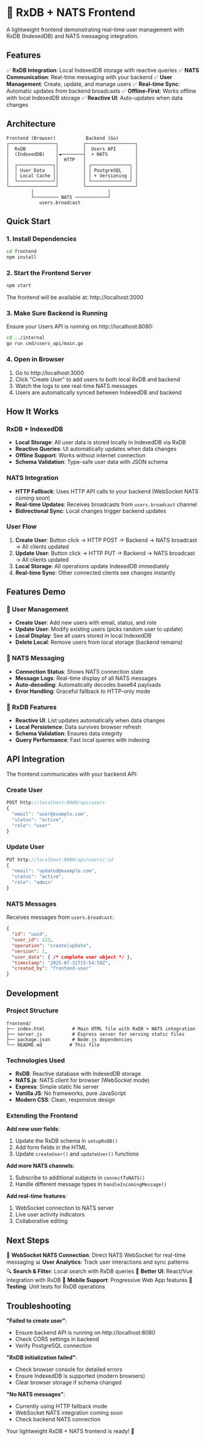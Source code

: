 # 🚀 RxDB + NATS Frontend

A lightweight frontend demonstrating real-time user management with RxDB (IndexedDB) and NATS messaging integration.

## Features

✅ **RxDB Integration**: Local IndexedDB storage with reactive queries
✅ **NATS Communication**: Real-time messaging with your backend
✅ **User Management**: Create, update, and manage users
✅ **Real-time Sync**: Automatic updates from backend broadcasts
✅ **Offline-First**: Works offline with local IndexedDB storage
✅ **Reactive UI**: Auto-updates when data changes

## Architecture

```
Frontend (Browser)           Backend (Go)
┌─────────────────┐         ┌──────────────────┐
│  RxDB           │         │  Users API       │
│  (IndexedDB)    │◄────────┤  + NATS          │
│                 │  HTTP   │                  │
│  ┌─────────────┐│         │ ┌──────────────┐ │
│  │ User Data   ││         │ │ PostgreSQL   │ │
│  │ Local Cache ││         │ │ + Versioning │ │
│  └─────────────┘│         │ └──────────────┘ │
└─────────────────┘         └──────────────────┘
         │                           │
         └───────── NATS ────────────┘
            users.broadcast
```

## Quick Start

### 1. Install Dependencies
```bash
cd frontend
npm install
```

### 2. Start the Frontend Server
```bash
npm start
```

The frontend will be available at: http://localhost:3000

### 3. Make Sure Backend is Running
Ensure your Users API is running on http://localhost:8080:
```bash
cd ../internal
go run cmd/users_api/main.go
```

### 4. Open in Browser
1. Go to http://localhost:3000
2. Click "Create User" to add users to both local RxDB and backend
3. Watch the logs to see real-time NATS messages
4. Users are automatically synced between IndexedDB and backend

## How It Works

### RxDB + IndexedDB
- **Local Storage**: All user data is stored locally in IndexedDB via RxDB
- **Reactive Queries**: UI automatically updates when data changes
- **Offline Support**: Works without internet connection
- **Schema Validation**: Type-safe user data with JSON schema

### NATS Integration
- **HTTP Fallback**: Uses HTTP API calls to your backend (WebSocket NATS coming soon)
- **Real-time Updates**: Receives broadcasts from `users.broadcast` channel
- **Bidirectional Sync**: Local changes trigger backend updates

### User Flow
1. **Create User**: Button click → HTTP POST → Backend → NATS broadcast → All clients updated
2. **Update User**: Button click → HTTP PUT → Backend → NATS broadcast → All clients updated
3. **Local Storage**: All operations update IndexedDB immediately
4. **Real-time Sync**: Other connected clients see changes instantly

## Features Demo

### 👤 User Management
- **Create User**: Add new users with email, status, and role
- **Update User**: Modify existing users (picks random user to update)
- **Local Display**: See all users stored in local IndexedDB
- **Delete Local**: Remove users from local storage (backend remains)

### 📡 NATS Messaging
- **Connection Status**: Shows NATS connection state
- **Message Logs**: Real-time display of all NATS messages
- **Auto-decoding**: Automatically decodes base64 payloads
- **Error Handling**: Graceful fallback to HTTP-only mode

### 💾 RxDB Features
- **Reactive UI**: List updates automatically when data changes
- **Local Persistence**: Data survives browser refresh
- **Schema Validation**: Ensures data integrity
- **Query Performance**: Fast local queries with indexing

## API Integration

The frontend communicates with your backend API:

### Create User
```javascript
POST http://localhost:8080/api/users
{
  "email": "user@example.com",
  "status": "active", 
  "role": "user"
}
```

### Update User
```javascript
PUT http://localhost:8080/api/users/:id
{
  "email": "updated@example.com",
  "status": "active",
  "role": "admin"
}
```

### NATS Messages
Receives messages from `users.broadcast`:
```json
{
  "id": "uuid",
  "user_id": 123,
  "operation": "create|update",
  "version": 1,
  "user_data": { /* complete user object */ },
  "timestamp": "2025-07-31T15:54:59Z",
  "created_by": "frontend-user"
}
```

## Development

### Project Structure
```
frontend/
├── index.html          # Main HTML file with RxDB + NATS integration
├── server.js           # Express server for serving static files
├── package.json        # Node.js dependencies
└── README.md          # This file
```

### Technologies Used
- **RxDB**: Reactive database with IndexedDB storage
- **NATS.js**: NATS client for browser (WebSocket mode)
- **Express**: Simple static file server
- **Vanilla JS**: No frameworks, pure JavaScript
- **Modern CSS**: Clean, responsive design

### Extending the Frontend

**Add new user fields**:
1. Update the RxDB schema in `setupRxDB()`
2. Add form fields in the HTML
3. Update `createUser()` and `updateUser()` functions

**Add more NATS channels**:
1. Subscribe to additional subjects in `connectToNATS()`
2. Handle different message types in `handleIncomingMessage()`

**Add real-time features**:
1. WebSocket connection to NATS server
2. Live user activity indicators
3. Collaborative editing

## Next Steps

🔄 **WebSocket NATS Connection**: Direct NATS WebSocket for real-time messaging
📊 **User Analytics**: Track user interactions and sync patterns  
🔍 **Search & Filter**: Local search with RxDB queries
🎨 **Better UI**: React/Vue integration with RxDB
📱 **Mobile Support**: Progressive Web App features
🧪 **Testing**: Unit tests for RxDB operations

## Troubleshooting

**"Failed to create user"**:
- Ensure backend API is running on http://localhost:8080
- Check CORS settings in backend
- Verify PostgreSQL connection

**"RxDB initialization failed"**:
- Check browser console for detailed errors
- Ensure IndexedDB is supported (modern browsers)
- Clear browser storage if schema changed

**"No NATS messages"**:
- Currently using HTTP fallback mode
- WebSocket NATS integration coming soon
- Check backend NATS connection

Your lightweight RxDB + NATS frontend is ready! 🎉
